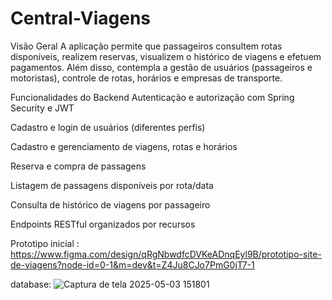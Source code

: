 ﻿# Central-Viagens

Visão Geral
A aplicação permite que passageiros consultem rotas disponíveis, realizem reservas, visualizem o histórico de viagens e efetuem pagamentos. Além disso, contempla a gestão de usuários (passageiros e motoristas), controle de rotas, horários e empresas de transporte.

Funcionalidades do Backend
Autenticação e autorização com Spring Security e JWT

Cadastro e login de usuários (diferentes perfis)

Cadastro e gerenciamento de viagens, rotas e horários

Reserva e compra de passagens

Listagem de passagens disponíveis por rota/data

Consulta de histórico de viagens por passageiro

Endpoints RESTful organizados por recursos
 
Prototipo inicial : https://www.figma.com/design/qRgNbwdfcDVKeADnqEyl9B/prototipo-site-de-viagens?node-id=0-1&m=dev&t=Z4Ju8CJo7PmG0jT7-1
 
database:
![Captura de tela 2025-05-03 151801](https://github.com/user-attachments/assets/a5c7ce72-81d4-47ce-9c0e-7498cfce536a)


